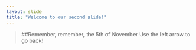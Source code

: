 ```yaml
---
layout: slide
title: "Welcome to our second slide!"
---
```

> ##Remember, remember, the 5th of November
Use the left arrow to go back!
